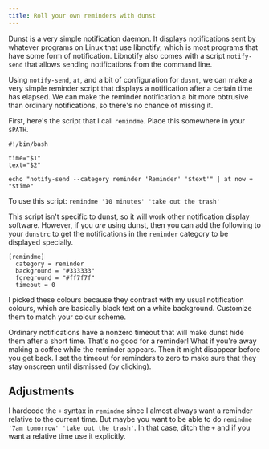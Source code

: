 ```yaml
---
title: Roll your own reminders with dunst
---
```


Dunst is a very simple notification daemon. It displays notifications sent by
whatever programs on Linux that use libnotify, which is most programs that
have some form of notification. Libnotify also comes with a script `notify-send`
that allows sending notifications from the command line.

Using `notify-send`, `at`, and a bit of configuration for `dusnt`, we can make a
very simple reminder script that displays a notification after a certain time
has elapsed. We can make the reminder notification a bit more obtrusive than
ordinary notifications, so there's no chance of missing it.

First, here's the script that I call `remindme`. Place this somewhere in your `$PATH`.

```
#!/bin/bash

time="$1"
text="$2"

echo "notify-send --category reminder 'Reminder' '$text'" | at now + "$time"
```

To use this script: `remindme '10 minutes' 'take out the trash'`

This script isn't specific to dunst, so it will work other notification display
software. However, if you *are* using dunst, then you can add the following to
your `dunstrc` to get the notifications in the `reminder` category to be
displayed specially.

```
[remindme]
  category = reminder
  background = "#333333"
  foreground = "#ff7f7f"
  timeout = 0
```

I picked these colours because they contrast with my usual notification colours,
which are basically black text on a white background. Customize them to match
your colour scheme.

Ordinary notifications have a nonzero timeout that will make dunst hide them
after a short time. That's no good for a reminder! What if you're away making a
coffee while the reminder appears. Then it might disappear before you get
back. I set the timeout for reminders to zero to make sure that they stay
onscreen until dismissed (by clicking).

Adjustments
-----------

I hardcode the `+` syntax in `remindme` since I almost always want a reminder
relative to the current time. But maybe you want to be able to do
`remindme '7am tomorrow' 'take out the trash'`.
In that case, ditch the `+` and if you want a relative time use it explicitly.
